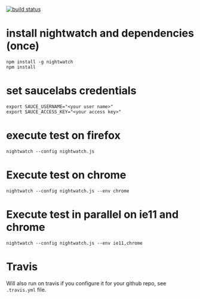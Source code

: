 
[![build status](https://travis-ci.org/fdlk/molgenis-nightwatch.svg?branch=master "Travis CI build status")](https://travis-ci.org/fdlk/molgenis-nightwatch)

# install nightwatch and dependencies (once)

```
npm install -g nightwatch
npm install
```

# set saucelabs credentials
```
export SAUCE_USERNAME="<your user name>"
export SAUCE_ACCESS_KEY="<your access key>"
```

# execute test on firefox

```
nightwatch --config nightwatch.js
```

# Execute test on chrome

```
nightwatch --config nightwatch.js --env chrome
```


# Execute test in parallel on ie11 and chrome

```
nightwatch --config nightwatch.js --env ie11,chrome
```

# Travis
Will also run on travis if you configure it for your github repo,
see `.travis.yml` file.
